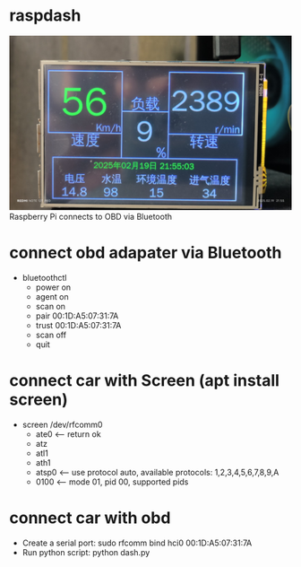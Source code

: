 # raspdash
![image.jpg](image.jpg)
Raspberry Pi connects to OBD via Bluetooth

# connect obd adapater via Bluetooth
- bluetoothctl
  - power on
  - agent on
  - scan on
  - pair 00:1D:A5:07:31:7A
  - trust 00:1D:A5:07:31:7A
  - scan off
  - quit

# connect car with Screen (apt install screen)
- screen /dev/rfcomm0
  - ate0  <-- return ok
  - atz
  - atl1
  - ath1
  - atsp0  <-- use protocol auto, available protocols: 1,2,3,4,5,6,7,8,9,A
  - 0100  <-- mode 01, pid 00, supported pids

# connect car with obd
- Create a serial port: sudo rfcomm bind hci0 00:1D:A5:07:31:7A
- Run python script: python dash.py